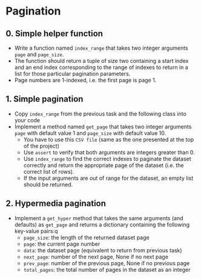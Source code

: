 # Pagination

## 0. Simple helper function
- Write a function named `index_range` that takes two integer arguments `page` and `page_size`.
- The function should return a tuple of size two containing a start index and an end index corresponding to the range of indexes to return in a list for those particular pagination parameters.
- Page numbers are 1-indexed, i.e. the first page is page 1.

## 1. Simple pagination
- Copy `index_range` from the previous task and the following class into your code
- Implement a method named `get_page` that takes two integer arguments `page` with default value 1 and `page_size` with default value 10.
    - You have to use this `CSV file` (same as the one presented at the top of the project)
    - Use `assert` to verify that both arguments are integers greater than 0.
    - Use `index_range` to find the correct indexes to paginate the dataset correctly and return the appropriate page of the dataset (i.e. the correct list of rows).
    - If the input arguments are out of range for the dataset, an empty list should be returned.

## 2. Hypermedia pagination
- Implement a `get_hyper` method that takes the same arguments (and defaults) as `get_page` and returns a dictionary containing the following key-value pairs:q
    - `page_size`: the length of the returned dataset page
    - `page`: the current page number
    - `data`: the dataset page (equivalent to return from previous task)
    - `next_page`: number of the next page, None if no next page
    - `prev_page`: number of the previous page, None if no previous page
    - `total_pages`: the total number of pages in the dataset as an integer
    